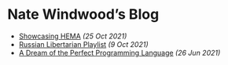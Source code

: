# Nate Windwood’s Blog

* [Showcasing HEMA](articles/hema.md) *(25 Oct 2021)*
* [Russian Libertarian Playlist](articles/libertarian.md) *(9 Oct 2021)*
* [A Dream of the Perfect Programming Language](articles/dream.md) *(26 Jun 2021)*
